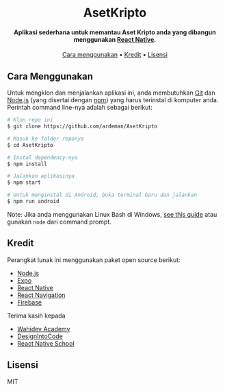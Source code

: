 <h1 align="center">
  <br>
  AsetKripto
  <br>
</h1>

<h4 align="center">Aplikasi sederhana untuk memantau Aset Kripto anda yang dibangun menggunakan <a href="https://reactnative.dev" target="_blank">React Native</a>.</h4>

<p align="center">
  <a href="#cara-menggunakan">Cara menggunakan</a> •
  <a href="#kredit">Kredit</a> •
  <a href="#lisensi">Lisensi</a>
</p>

## Cara Menggunakan

Untuk mengklon dan menjalankan aplikasi ini, anda membutuhkan [Git](https://git-scm.com) dan [Node.js](https://nodejs.org/en/download/) (yang disertai dengan [npm](http://npmjs.com)) yang harus terinstal di komputer anda. Perintah command line-nya adalah sebagai berikut:

```bash
# Klon repo ini
$ git clone https://github.com/ardeman/AsetKripto

# Masuk ke folder reponya
$ cd AsetKripto

# Instal dependency-nya
$ npm install

# Jalankan aplikasinya
$ npm start

# Untuk menginstal di Android, buka terminal baru dan jalankan
$ npm run android
```

Note: Jika anda menggunakan Linux Bash di Windows, [see this guide](https://www.howtogeek.com/261575/how-to-run-graphical-linux-desktop-applications-from-windows-10s-bash-shell/) atau gunakan `node` dari command prompt.

## Kredit

Perangkat lunak ini menggunakan paket open source berikut:

- [Node.js](https://nodejs.org/)
- [Expo](https://expo.io/)
- [React Native](https://reactnative.dev)
- [React Navigation](https://reactnavigation.org)
- [Firebase](https://firebase.google.com/)

Terima kasih kepada
- [Wahidev Academy](https://www.youtube.com/channel/UCXsAaDHG8E4PN3rIHGaZ4XQ)
- [DesignIntoCode](https://www.youtube.com/channel/UCPZlE8KsMkumnjEMOcJDxuQ)
- [React Native School](https://www.youtube.com/channel/UCEv1DI7Iftd2sWE8gcGG9rg)

## Lisensi

MIT